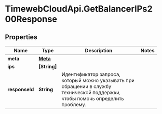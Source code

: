 # TimewebCloudApi.GetBalancerIPs200Response

## Properties

Name | Type | Description | Notes
------------ | ------------- | ------------- | -------------
**meta** | [**Meta**](Meta.md) |  | 
**ips** | **[String]** |  | 
**responseId** | **String** | Идентификатор запроса, который можно указывать при обращении в службу технической поддержки, чтобы помочь определить проблему. | 


